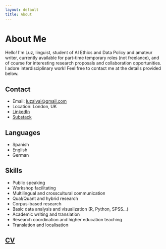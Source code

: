 ```yaml
---
layout: default
title: About
---
```


# About Me 

Hello! I'm Luz, linguist, student of AI Ethics and Data Policy and amateur writer, currently available for part-time temporary roles (not freelance), and of course for interesting research proposals and collaboration opportunities. I adore interdisciplinary work! Feel free to contact me at the details provided below.

## Contact
- Email: luzalvai@gmail.com
- Location: London, UK
- [LinkedIn](https://www.linkedin.com/in/alvarinoluz)
- [Substack](https://sealskin.substack.com/)

## Languages
- Spanish
- English
- German

## Skills 
- Public speaking
- Workshop facilitating
- Multilingual and crosscultural communication
- Qual/Quant and hybrid research
- Corpus-based research
- Basic data analysis and visualization (R, Python, SPSS...)
- Academic writing and translation
- Research coordination and higher education teaching
- Translation and localisation  

## [CV](./CV.pdf)
